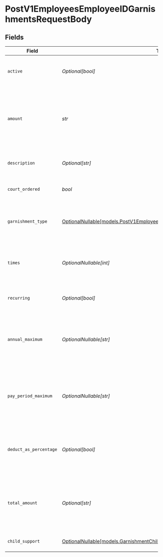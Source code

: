 # PostV1EmployeesEmployeeIDGarnishmentsRequestBody


## Fields

| Field                                                                                                                                              | Type                                                                                                                                               | Required                                                                                                                                           | Description                                                                                                                                        |
| -------------------------------------------------------------------------------------------------------------------------------------------------- | -------------------------------------------------------------------------------------------------------------------------------------------------- | -------------------------------------------------------------------------------------------------------------------------------------------------- | -------------------------------------------------------------------------------------------------------------------------------------------------- |
| `active`                                                                                                                                           | *Optional[bool]*                                                                                                                                   | :heavy_minus_sign:                                                                                                                                 | Whether or not this garnishment is currently active.                                                                                               |
| `amount`                                                                                                                                           | *str*                                                                                                                                              | :heavy_check_mark:                                                                                                                                 | The amount of the garnishment. Either a percentage or a fixed dollar amount. Represented as a float, e.g. "8.00".                                  |
| `description`                                                                                                                                      | *Optional[str]*                                                                                                                                    | :heavy_minus_sign:                                                                                                                                 | The description of the garnishment.                                                                                                                |
| `court_ordered`                                                                                                                                    | *bool*                                                                                                                                             | :heavy_check_mark:                                                                                                                                 | Whether the garnishment is court ordered.                                                                                                          |
| `garnishment_type`                                                                                                                                 | [OptionalNullable[models.PostV1EmployeesEmployeeIDGarnishmentsGarnishmentType]](../models/postv1employeesemployeeidgarnishmentsgarnishmenttype.md) | :heavy_minus_sign:                                                                                                                                 | The specific type of garnishment for court ordered garnishments.                                                                                   |
| `times`                                                                                                                                            | *OptionalNullable[int]*                                                                                                                            | :heavy_minus_sign:                                                                                                                                 | The number of times to apply the garnishment. Ignored if recurring is true.                                                                        |
| `recurring`                                                                                                                                        | *Optional[bool]*                                                                                                                                   | :heavy_minus_sign:                                                                                                                                 | Whether the garnishment should recur indefinitely.                                                                                                 |
| `annual_maximum`                                                                                                                                   | *OptionalNullable[str]*                                                                                                                            | :heavy_minus_sign:                                                                                                                                 | The maximum deduction per annum. A null value indicates no maximum. Represented as a float, e.g. "200.00".                                         |
| `pay_period_maximum`                                                                                                                               | *OptionalNullable[str]*                                                                                                                            | :heavy_minus_sign:                                                                                                                                 | The maximum deduction per pay period. A null value indicates no maximum. Represented as a float, e.g. "16.00".                                     |
| `deduct_as_percentage`                                                                                                                             | *Optional[bool]*                                                                                                                                   | :heavy_minus_sign:                                                                                                                                 | Whether the amount should be treated as a percentage to be deducted per pay period.                                                                |
| `total_amount`                                                                                                                                     | *Optional[str]*                                                                                                                                    | :heavy_minus_sign:                                                                                                                                 | A maximum total deduction for the lifetime of this garnishment. A null value indicates no maximum.                                                 |
| `child_support`                                                                                                                                    | [OptionalNullable[models.GarnishmentChildSupport]](../models/garnishmentchildsupport.md)                                                           | :heavy_minus_sign:                                                                                                                                 | Additional child support order details                                                                                                             |